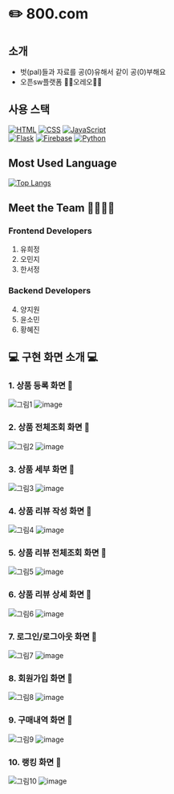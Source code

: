 # ✏️ 800.com

## 소개
- 벗(pal)들과 자료를 공(0)유해서 같이 공(0)부해요
- 오픈sw플랫폼 🤍🖤오레오🖤🤍 

## 사용 스택
[![HTML](https://img.shields.io/badge/HTML-5-orange)](https://developer.mozilla.org/en-US/docs/Web/HTML)
[![CSS](https://img.shields.io/badge/CSS-3-blue)](https://developer.mozilla.org/en-US/docs/Web/CSS)
[![JavaScript](https://img.shields.io/badge/JavaScript-ES6-yellow)](https://developer.mozilla.org/en-US/docs/Web/JavaScript)
<br>
[![Flask](https://img.shields.io/badge/Flask-2.0-green)](https://flask.palletsprojects.com/en/2.0.x/)
[![Firebase](https://img.shields.io/badge/Firebase-8.0.0-yellowgreen)](https://firebase.google.com/)
[![Python](https://img.shields.io/badge/Python-3.9.0-blue)](https://www.python.org/)

## Most Used Language
[![Top Langs](https://github-readme-stats.vercel.app/api/top-langs/?username=tunaunnie)](https://github.com/anuraghazra/github-readme-stats)


## Meet the Team 👩‍💻👨‍💻
### Frontend Developers
1. 유희정
2. 오민지
3. 한서정

### Backend Developers
4. 양지원
5. 윤소민
6. 황혜진

## 💻 구현 화면 소개 💻
### 1. 상품 등록 화면 🎈
![그림1](https://github.com/OSWP-Oreo/ewhamarket/assets/100738440/f7647c44-0f14-4888-815f-5a10fd2586b7)
![image](https://github.com/OSWP-Oreo/ewhamarket/assets/100738440/d55291d2-831f-40d7-ab7e-22c9bc3a23bb)

### 2. 상품 전체조회 화면 🎈
![그림2](https://github.com/OSWP-Oreo/ewhamarket/assets/100738440/8b1f8b21-085d-4f2b-a5f8-dd34d2f55729)
![image](https://github.com/OSWP-Oreo/ewhamarket/assets/100738440/d2b04ddb-a8e5-418f-8cbc-2952e1d72a44)


### 3. 상품 세부 화면 🎈
![그림3](https://github.com/OSWP-Oreo/ewhamarket/assets/100738440/aa09d09b-0f45-4176-8513-989f47a15402)
![image](https://github.com/OSWP-Oreo/ewhamarket/assets/100738440/1b976708-78f1-4fa8-8ba2-757e0875a46e)

### 4. 상품 리뷰 작성 화면 🎈
![그림4](https://github.com/OSWP-Oreo/ewhamarket/assets/100738440/3f457aae-6fb7-4d30-bfe1-14b9fa51df32)
![image](https://github.com/OSWP-Oreo/ewhamarket/assets/100738440/9ed852fa-5fe0-46e5-af0f-67de60f20747)

### 5. 상품 리뷰 전체조회 화면 🎈
![그림5](https://github.com/OSWP-Oreo/ewhamarket/assets/100738440/01cba660-d74c-4935-8014-c68a41dd608e)
![image](https://github.com/OSWP-Oreo/ewhamarket/assets/100738440/e364d051-791c-4db7-b867-93ecae880300)

### 6. 상품 리뷰 상세 화면 🎈
![그림6](https://github.com/OSWP-Oreo/ewhamarket/assets/100738440/ec285a51-401b-43ad-ad2b-43e97d285119)
![image](https://github.com/OSWP-Oreo/ewhamarket/assets/100738440/14c6ba47-e3a6-4a9b-b882-3b533630ea39)

### 7. 로그인/로그아웃 화면 🎈
![그림7](https://github.com/OSWP-Oreo/ewhamarket/assets/100738440/f204f1b2-a82d-4321-818b-62d5ef78530c)
![image](https://github.com/OSWP-Oreo/ewhamarket/assets/100738440/415bf675-3cf2-4c9e-907d-2dd78c2cb6a3)

### 8. 회원가입 화면 🎈
![그림8](https://github.com/OSWP-Oreo/ewhamarket/assets/100738440/85a75d76-24f7-43f9-98f3-d7dc52bda8db)
![image](https://github.com/OSWP-Oreo/ewhamarket/assets/100738440/d150b34f-7a65-4f69-9441-6cdf023f1113)

### 9. 구매내역 화면 🎈
![그림9](https://github.com/OSWP-Oreo/ewhamarket/assets/100738440/d5df1267-ebb2-49e6-8ce8-af707bfc2678)
![image](https://github.com/OSWP-Oreo/ewhamarket/assets/100738440/aa1ac376-6be2-47cd-a2b3-2e9e001ccf35)

### 10. 랭킹 화면 🎈
![그림10](https://github.com/OSWP-Oreo/ewhamarket/assets/100738440/aaefa7d4-32ec-4d31-855b-3c79aa8ce1fe)
![image](https://github.com/OSWP-Oreo/ewhamarket/assets/100738440/66df6582-5e3a-49c4-ad6a-fe6a457e612c)




